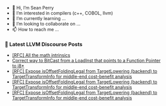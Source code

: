 - 👋 Hi, I’m Sean Perry
- 👀 I’m interested in compilers (c++, COBOL, llvm)
- 🌱 I’m currently learning ...
- 💞️ I’m looking to collaborate on ...
- 📫 How to reach me ...

<!---
s66perry/s66perry is a ✨ special ✨ repository because its `README.md` (this file) appears on your GitHub profile.
You can click the Preview link to take a look at your changes.
--->
### 📕 Latest LLVM Discourse Posts

<!-- DISCOURSE-LLVM:START -->
- [[RFC] All the math intrinsics](https://discourse.llvm.org/t/rfc-all-the-math-intrinsics/78294#post_20)
- [Correct way to BitCast from a LoadInst that points to a Function Pointer to i8*](https://discourse.llvm.org/t/correct-way-to-bitcast-from-a-loadinst-that-points-to-a-function-pointer-to-i8/80757#post_1)
- [[RFC] Expose isOffsetFoldingLegal from TargetLowering &lpar;backend&rpar; to TargetTransformInfo for middle-end cost-benefit analysis](https://discourse.llvm.org/t/rfc-expose-isoffsetfoldinglegal-from-targetlowering-backend-to-targettransforminfo-for-middle-end-cost-benefit-analysis/80755#post_5)
- [[RFC] Expose isOffsetFoldingLegal from TargetLowering &lpar;backend&rpar; to TargetTransformInfo for middle-end cost-benefit analysis](https://discourse.llvm.org/t/rfc-expose-isoffsetfoldinglegal-from-targetlowering-backend-to-targettransforminfo-for-middle-end-cost-benefit-analysis/80755#post_4)
- [[RFC] Expose isOffsetFoldingLegal from TargetLowering &lpar;backend&rpar; to TargetTransformInfo for middle-end cost-benefit analysis](https://discourse.llvm.org/t/rfc-expose-isoffsetfoldinglegal-from-targetlowering-backend-to-targettransforminfo-for-middle-end-cost-benefit-analysis/80755#post_3)
<!-- DISCOURSE-LLVM:END -->
